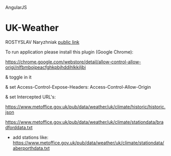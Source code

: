 
AngularJS
# UK-Weather 
ROSTYSLAV Naryzhniak
<a href="https://luchikross.github.io/UK-Weather-AngularJS/app" target="_blank">public link</a>

To run application please install this plugin (Google Chrome):

https://chrome.google.com/webstore/detail/allow-control-allow-origi/nlfbmbojpeacfghkpbjhddihlkkiljbi

&
toggle in it

& 
set Access-Control-Expose-Headers:
Access-Control-Allow-Origin

&
set Intercepted URL's:

https://www.metoffice.gov.uk/pub/data/weather/uk/climate/historic/historic.json

https://www.metoffice.gov.uk/pub/data/weather/uk/climate/stationdata/bradforddata.txt

+ add stations like:
https://www.metoffice.gov.uk/pub/data/weather/uk/climate/stationdata/aberporthdata.txt
